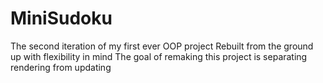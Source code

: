# MiniSudoku
The second iteration of my first ever OOP project 
Rebuilt from the ground up with flexibility in mind
The goal of remaking this project is separating rendering from updating
